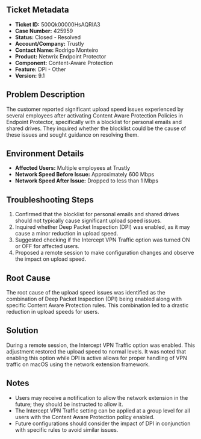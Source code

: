 ## Ticket Metadata
- **Ticket ID:** 500Qk00000HsAQRIA3
- **Case Number:** 425959
- **Status:** Closed - Resolved
- **Account/Company:** Trustly
- **Contact Name:** Rodrigo Monteiro
- **Product:** Netwrix Endpoint Protector
- **Component:** Content-Aware Protection
- **Feature:** DPI - Other
- **Version:** 9.1

## Problem Description
The customer reported significant upload speed issues experienced by several employees after activating Content Aware Protection Policies in Endpoint Protector, specifically with a blocklist for personal emails and shared drives. They inquired whether the blocklist could be the cause of these issues and sought guidance on resolving them.

## Environment Details
- **Affected Users:** Multiple employees at Trustly
- **Network Speed Before Issue:** Approximately 600 Mbps
- **Network Speed After Issue:** Dropped to less than 1 Mbps

## Troubleshooting Steps
1. Confirmed that the blocklist for personal emails and shared drives should not typically cause significant upload speed issues.
2. Inquired whether Deep Packet Inspection (DPI) was enabled, as it may cause a minor reduction in upload speed.
3. Suggested checking if the Intercept VPN Traffic option was turned ON or OFF for affected users.
4. Proposed a remote session to make configuration changes and observe the impact on upload speed.

## Root Cause
The root cause of the upload speed issues was identified as the combination of Deep Packet Inspection (DPI) being enabled along with specific Content Aware Protection rules. This combination led to a drastic reduction in upload speeds for users.

## Solution
During a remote session, the Intercept VPN Traffic option was enabled. This adjustment restored the upload speed to normal levels. It was noted that enabling this option while DPI is active allows for proper handling of VPN traffic on macOS using the network extension framework.

## Notes
- Users may receive a notification to allow the network extension in the future; they should be instructed to allow it.
- The Intercept VPN Traffic setting can be applied at a group level for all users with the Content Aware Protection policy enabled.
- Future configurations should consider the impact of DPI in conjunction with specific rules to avoid similar issues.